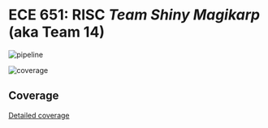 ECE 651: RISC *Team Shiny Magikarp* (aka Team 14) 
=================================================

![pipeline](https://gitlab.oit.duke.edu/jwp42/RISC/badges/master/pipeline.svg)

![coverage](https://gitlab.oit.duke.edu/jwp42/RISC/badges/master/coverage.svg?job=test)

## Coverage

[Detailed coverage](https://jwp42.pages.oit.duke.edu/RISC/dashboard.html)

